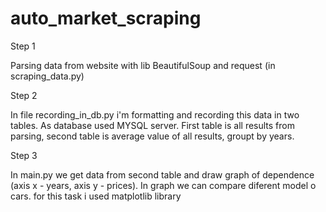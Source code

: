 # auto_market_scraping
Step 1 

Parsing data from website with lib BeautifulSoup and request (in scraping_data.py)

Step 2 

In file recording_in_db.py i'm  formatting and recording this data in two tables. 
As database used MYSQL server.
First table is all results from parsing, second table is average value of all results, groupt by years.

Step 3

In main.py  we get data from second table and draw graph of dependence
(axis x - years, axis y - prices). In graph we can compare diferent model o cars.
for this task i used matplotlib library
